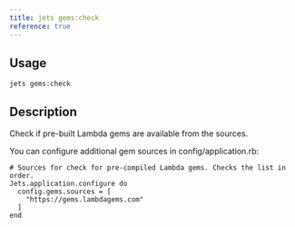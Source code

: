 ```yaml
---
title: jets gems:check
reference: true
---
```


## Usage

    jets gems:check

## Description

Check if pre-built Lambda gems are available from the sources.

You can configure additional gem sources in config/application.rb:

    # Sources for check for pre-compiled Lambda gems. Checks the list in order.
    Jets.application.configure do
      config.gems.sources = [
        "https://gems.lambdagems.com"
      ]
    end


